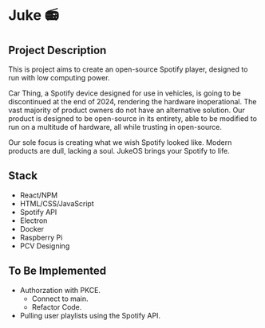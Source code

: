 # Juke 📻

## Project Description

This is project aims to create an open-source Spotify player, designed to run with low computing power.

Car Thing, a Spotify device designed for use in vehicles, is going to be discontinued at the end of 2024, rendering the hardware inoperational. 
The vast majority of product owners do not have an alternative solution. 
Our product is designed to be open-source in its entirety, able to be modified to run on a multitude of hardware, all while trusting in open-source.

Our sole focus is creating what we wish Spotify looked like. Modern products are dull, lacking a soul. JukeOS brings your Spotify to life.

## Stack

* React/NPM
* HTML/CSS/JavaScript
* Spotify API
* Electron
* Docker
* Raspberry Pi
* PCV Designing

## To Be Implemented

* Authorzation with PKCE.
    * Connect to main.
    * Refactor Code.
* Pulling user playlists using the Spotify API.

